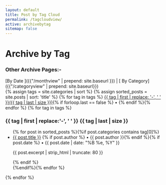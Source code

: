 ```yaml
---
layout: default
title: Post by Tag Cloud
permalink: /tagcloudview/
active: archivebytag
sitemap: false
---
```

<h1>Archive by Tag</h1>

<h3>Other Archive Pages:- </h3>[By Date ]({{"/monthview" | prepend: site.baseurl }}) | [ By Category]({{"/categoryview" | prepend: site.baseurl}})

<div id="index"> 
{% assign tags = site.categories | sort %}
{% assign sorted_posts = site.posts | sort: 'title' %}
{% for tag in tags %}
<a href="#{{ tag | first | slugify }}">{{ tag | first | replace: '-', ' ' }}({{ tag | last | size }})</a>{% if forloop.last == false %} • {% endif %}{% endfor %}
{% for tag in tags %}
<p><a name="{{ tag | first | slugify }}"></a></p><h3 class="archivetitle">{{ tag | first | replace:'-', ' ' }} {{ tag | last | size }}</h3>
<ul>{% for post in sorted_posts %}{%if post.categories contains tag[0]%}<li><a href="{{ post.url | prepend: site.baseurl }}">{{ post.title }}</a> {% if post.author %} • {{ post.author }}{% endif %}{% if post.date %} • {{ post.date | date: "%B %e, %Y" }}<p>{{ post.excerpt | strip_html | truncate: 80 }}</p>{% endif %}</li>{%endif%}{% endfor %}</ul>
{% endfor %}
</div>
